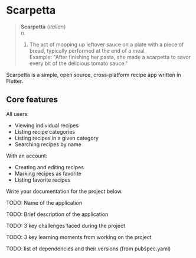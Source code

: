 # Scarpetta

>**Scarpetta** (*italian*)  
> *n.*  
> 1. The act of mopping up leftover sauce on a plate with a piece of bread, typically performed at the end of a meal.  
> Example: "After finishing her pasta, she made a scarpetta to savor every bit of the delicious tomato sauce."  

Scarpetta is a simple, open source, cross-platform recipe app written in Flutter.

## Core features
All users:
* Viewing individual recipes
* Listing recipe categories
* Listing recipes in a given category
* Searching recipes by name

With an account:
* Creating and editing recipes
* Marking recipes as favorite
* Listing favorite recipes

Write your documentation for the project below.

TODO: Name of the application

TODO: Brief description of the application

TODO: 3 key challenges faced during the project

TODO: 3 key learning moments from working on the project

TODO: list of dependencies and their versions (from pubspec.yaml)